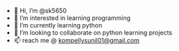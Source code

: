 - 👋 Hi, I’m @sk5650
- 👀 I’m interested in learning programming
- 🌱 I’m currently learning python
- 💞️ I’m looking to collaborate on python learning projects
- 📫 reach me @ kompellysunil01@gmail.com

<!---
sk5650/sk5650 is a ✨ special ✨ repository because its `README.md` (this file) appears on your GitHub profile.
You can click the Preview link to take a look at your changes.
--->
